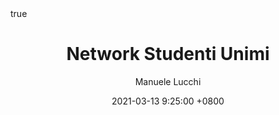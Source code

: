 ---
title: Network Studenti Unimi
author: Manuele Lucchi
date: 2021-03-13 9:25:00 +0800
categories: [Projects, Contributions]
tags: [react, fluentui, typescript, website, university]
math: true
mermaid: true
---
